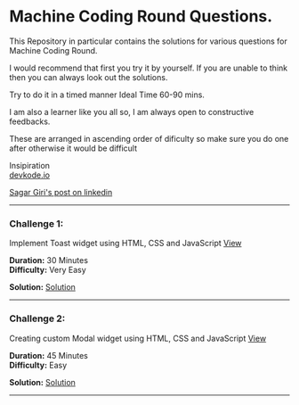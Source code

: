 # Machine Coding Round Questions.

This Repository in particular contains the solutions for various questions for Machine Coding Round.

I would recommend that first you try it by yourself. If you are unable to think then you can always look out the solutions.

Try to do it in a timed manner
Ideal Time 60-90 mins.

I am also a learner like you all so, I am always open to constructive feedbacks.

These are arranged in ascending order of dificulty so make sure you do one after otherwise it would be difficult

Insipiration </br>
[devkode.io](https://github.com/devkodeio/the-dom-challenge)

[Sagar Giri's post on linkedin](https://www.linkedin.com/posts/sagargiri07_frontend-interviews-html-activity-6907888480366534656-9j8v/)

---

### Challenge 1:

Implement Toast widget using HTML, CSS and JavaScript [View](./Toast/index.html)

**Duration:** 30 Minutes <br/>
**Difficulty:** Very Easy <br/>

**Solution:** [Solution ]()

---

### Challenge 2:

Creating custom Modal widget using HTML, CSS and JavaScript [View](./Modal/README.md)

**Duration:** 45 Minutes <br/>
**Difficulty:** Easy <br/>

**Solution:** [Solution ]()

---
